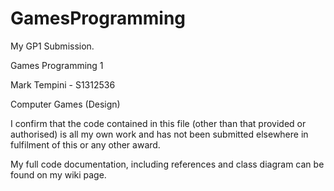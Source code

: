# GamesProgramming
My GP1 Submission.

Games Programming 1 

Mark Tempini - S1312536

Computer Games (Design) 

 

I confirm that the code contained in this file (other than that provided or authorised) is all my own work and has not been submitted elsewhere in fulfilment of this or any other award. 


My full code documentation, including references and class diagram can be found on my wiki page.
